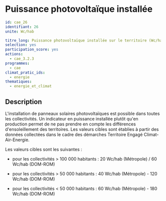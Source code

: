 # Puissance photovoltaïque installée
```yaml
id: cae_26
identifiant: 26
unite: Wc/hab

titre_long: Puissance photovoltaïque installée sur le territoire (Wc/hab)
selection: yes
participation_score: yes
actions:
  - cae_3.2.3
programmes:
  - cae
climat_pratic_ids:
  - energie
thematiques:
  - energie_et_climat
```
## Description
L'installation de panneaux solaires photovoltaïques est possible dans toutes les collectivités. Un indicateur en puissance installée plutôt qu'en production permet de ne pas prendre en compte les différences d'ensoleillement des territoires. Les valeurs cibles sont établies à partir des données collectées dans le cadre des démarches Territoire Engagé Climat-Air-Energie.

Les valeurs cibles sont les suivantes :

- pour les collectivités > 100 000 habitants : 20 Wc/hab (Métropole) / 60 Wc/hab (DOM-ROM)

- pour les collectivités > 50 000 habitants : 40 Wc/hab (Métropole) - 120 Wc/hab (DOM-ROM)

- pour les collectivités < 50 000 habitants : 60 Wc/hab (Métropole) - 180 Wc/hab (DOM-ROM)




